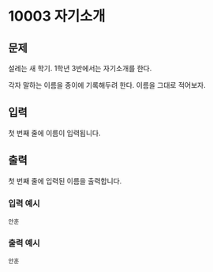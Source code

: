 # 10003 자기소개

## 문제
설레는 새 학기. 1학년 3반에서는 자기소개를 한다.

각자 말하는 이름을 종이에 기록해두려 한다. 이름을 그대로 적어보자.

## 입력
첫 번째 줄에 이름이 입력됩니다.

## 출력
첫 번째 줄에 입력된 이름을 출력합니다.

### 입력 예시
```
안훈
```

### 출력 예시
```
안훈
```
